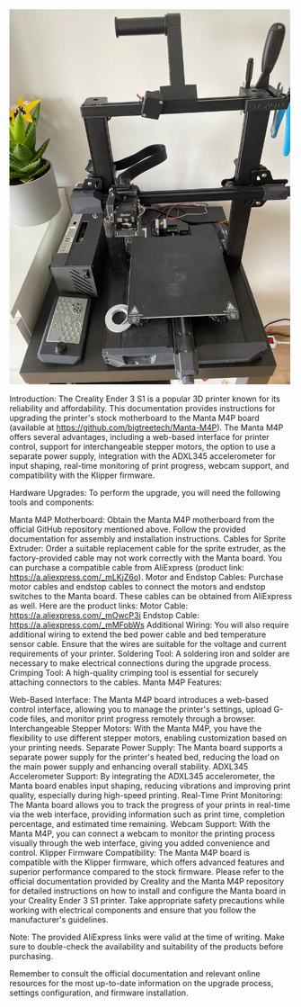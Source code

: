 <img src="https://raw.githubusercontent.com/momszx/Ender-3-S1-Super/main/pic/img_5003.jpg" width="500"  />

Introduction:
The Creality Ender 3 S1 is a popular 3D printer known for its reliability and affordability. This documentation provides instructions for upgrading the printer's stock motherboard to the Manta M4P board (available at https://github.com/bigtreetech/Manta-M4P). The Manta M4P offers several advantages, including a web-based interface for printer control, support for interchangeable stepper motors, the option to use a separate power supply, integration with the ADXL345 accelerometer for input shaping, real-time monitoring of print progress, webcam support, and compatibility with the Klipper firmware.

Hardware Upgrades:
To perform the upgrade, you will need the following tools and components:

Manta M4P Motherboard: Obtain the Manta M4P motherboard from the official GitHub repository mentioned above. Follow the provided documentation for assembly and installation instructions.
Cables for Sprite Extruder: Order a suitable replacement cable for the sprite extruder, as the factory-provided cable may not work correctly with the Manta board. You can purchase a compatible cable from AliExpress (product link: https://a.aliexpress.com/_mLKjZ6o).
Motor and Endstop Cables: Purchase motor cables and endstop cables to connect the motors and endstop switches to the Manta board. These cables can be obtained from AliExpress as well. Here are the product links:
Motor Cable: https://a.aliexpress.com/_mOwcP3i
Endstop Cable: https://a.aliexpress.com/_mMFobWs
Additional Wiring: You will also require additional wiring to extend the bed power cable and bed temperature sensor cable. Ensure that the wires are suitable for the voltage and current requirements of your printer.
Soldering Tool: A soldering iron and solder are necessary to make electrical connections during the upgrade process.
Crimping Tool: A high-quality crimping tool is essential for securely attaching connectors to the cables.
Manta M4P Features:

Web-Based Interface: The Manta M4P board introduces a web-based control interface, allowing you to manage the printer's settings, upload G-code files, and monitor print progress remotely through a browser.
Interchangeable Stepper Motors: With the Manta M4P, you have the flexibility to use different stepper motors, enabling customization based on your printing needs.
Separate Power Supply: The Manta board supports a separate power supply for the printer's heated bed, reducing the load on the main power supply and enhancing overall stability.
ADXL345 Accelerometer Support: By integrating the ADXL345 accelerometer, the Manta board enables input shaping, reducing vibrations and improving print quality, especially during high-speed printing.
Real-Time Print Monitoring: The Manta board allows you to track the progress of your prints in real-time via the web interface, providing information such as print time, completion percentage, and estimated time remaining.
Webcam Support: With the Manta M4P, you can connect a webcam to monitor the printing process visually through the web interface, giving you added convenience and control.
Klipper Firmware Compatibility: The Manta M4P board is compatible with the Klipper firmware, which offers advanced features and superior performance compared to the stock firmware.
Please refer to the official documentation provided by Creality and the Manta M4P repository for detailed instructions on how to install and configure the Manta board in your Creality Ender 3 S1 printer. Take appropriate safety precautions while working with electrical components and ensure that you follow the manufacturer's guidelines.

Note: The provided AliExpress links were valid at the time of writing. Make sure to double-check the availability and suitability of the products before purchasing.

Remember to consult the official documentation and relevant online resources for the most up-to-date information on the upgrade process, settings configuration, and firmware installation.
